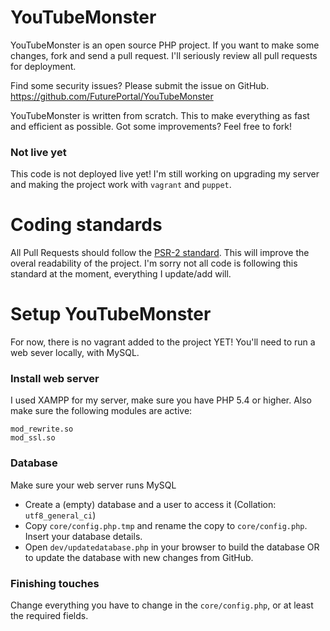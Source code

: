 # YouTubeMonster

YouTubeMonster is an open source PHP project. If you want to make some changes, fork and send a pull request. I'll seriously review all pull requests for deployment.

Find some security issues? Please submit the issue on GitHub.
https://github.com/FuturePortal/YouTubeMonster

YouTubeMonster is written from scratch. This to make everything as fast and efficient as possible. Got some improvements? Feel free to fork!

### Not live yet

This code is not deployed live yet! I'm still working on upgrading my server and making the project work with `vagrant` and `puppet`.

# Coding standards

All Pull Requests should follow the [PSR-2 standard](https://github.com/php-fig/fig-standards/blob/master/accepted/PSR-2-coding-style-guide.md). This will improve the overal readability of the project. I'm sorry not all code is following this standard at the moment, everything I update/add will.

# Setup YouTubeMonster

For now, there is no vagrant added to the project YET! You'll need to run a web sever locally, with MySQL.

### Install web server
I used XAMPP for my server, make sure you have PHP 5.4 or higher. Also make sure the following modules are active:
```
mod_rewrite.so
mod_ssl.so
```

### Database
Make sure your web server runs MySQL
* Create a (empty) database and a user to access it (Collation: `utf8_general_ci`)
* Copy `core/config.php.tmp` and rename the copy to `core/config.php`. Insert your database details.
* Open `dev/updatedatabase.php` in your browser to build the database OR to update the database with new changes from GitHub.

### Finishing touches
Change everything you have to change in the `core/config.php`, or at least the required fields.